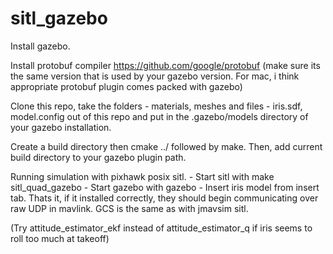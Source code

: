 # sitl_gazebo

Install gazebo.

Install protobuf compiler https://github.com/google/protobuf  (make sure its the same version that is used by your gazebo version. For mac, i think appropriate protobuf plugin comes packed with gazebo)

Clone this repo, take the folders - materials, meshes and files - iris.sdf, model.config out of this repo and put in the .gazebo/models directory of your gazebo installation.

Create a build directory then cmake ../ followed by make. Then, add current build directory to your gazebo plugin path.

Running simulation with pixhawk posix sitl.
	- Start sitl with make sitl_quad_gazebo
	- Start gazebo with gazebo
		- Insert iris model from insert tab. Thats it, if it installed correctly, they should begin communicating over raw UDP in mavlink. GCS is the same as with jmavsim sitl. 

(Try attitude_estimator_ekf instead of attitude_estimator_q if iris seems to roll too much at takeoff)
